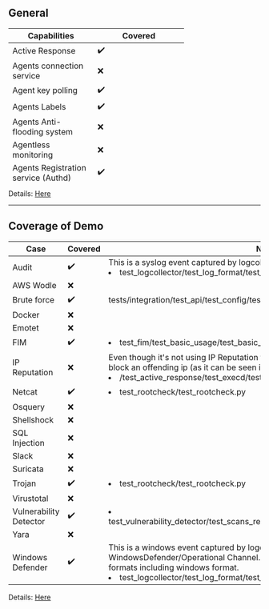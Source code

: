 ## General 


<table style="height: 306px;">
<thead>
<tr style="height: 18px;">
<th style="height: 18px; width: 154px;">Capabilities</th>
<th style="height: 18px; width: 107px;">Covered</th>
</tr>
</thead>
<tbody>
<tr style="height: 18px;">
<td style="height: 18px; width: 154px;">Active Response</td>
<td style="height: 18px; width: 107px;">✔️</td>
</tr>
<tr style="height: 18px;">
<td style="height: 18px; width: 154px;">Agents connection service</td>
<td style="height: 18px; width: 52px;">❌</td>
</tr>
<tr style="height: 18px;">
<td style="height: 18px; width: 154px;">Agent key polling</td>
<td style="height: 18px; width: 52px;">✔️</td>
</tr>
<tr style="height: 18px;">
<td style="height: 18px; width: 154px;">Agents Labels</td>
<td style="height: 18px; width: 52px;">✔️</td>
</tr>
<tr style="height: 18px;">
<td style="height: 18px; width: 154px;">Agents Anti-flooding system</td>
<td style="height: 18px; width: 52px;">❌</td>
</tr>
<tr style="height: 18px;">
<td style="height: 18px; width: 154px;">Agentless monitoring</td>
<td style="height: 18px; width: 52px;">❌</td>
</tr>
<tr style="height: 18px;">
<td style="height: 18px; width: 154px;">Agents Registration service (Authd)</td>
<td style="height: 18px; width: 107px;">✔️</td>
</tr>
<tr style="height: 18px;">
<td style="height: 18px; width: 154px;">Analysis engine (Analysisd) </td>
<td style="height: 18px; width: 52px;">✔️</td>
</tr>
<tr style="height: 18px;">
<td style="height: 18px; width: 154px;">Certificate Deployment </td>
<td style="height: 18px; width: 52px;">❌</td>
</tr>
<tr style="height: 18px;">
<td style="height: 18px; width: 154px;">Cloud Security - Amazon AWS </td>
<td style="height: 18px; width: 107px;">❌</td>
</tr>
<tr style="height: 18px;">
<td style="height: 18px; width: 154px;">Cloud Security - Azure</td>
<td style="height: 18px; width: 52px;">❌</td>
</tr>
<tr style="height: 18px;">
<td style="height: 18px; width: 154px;">Cloud Security - Google GCP</td>
<td style="height: 18px; width: 107px;">✔️</td>
</tr>
<tr style="height: 18px;">
<td style="height: 18px; width: 154px;">Cluster</td>
<td style="height: 18px; width: 52px;">✔️</td>
</tr>
<tr style="height: 18px;">
<td style="height: 18px; width: 154px;">Command Execution</td>
<td style="height: 18px; width: 165px;">❌</td>
</tr>
<tr style="height: 18px;">
<td style="height: 18px; width: 154px;">Command Monitoring</td>
<td style="height: 18px; width: 165px;">✔️</td>
</tr>
<tr style="height: 18px;">
<td style="height: 18px; width: 154px;">Compliance</td>
<td style="height: 18px; width: 52px;">❌</td>
</tr>
<tr style="height: 18px;">
<td style="height: 18px; width: 154px;">Configuration assesment (SCA)</td>
<td style="height: 18px; width: 52px;">❌</td>
</tr>
<tr style="height: 18px;">
<td style="height: 18px; width: 154px;">Configuration emails alerts</td>
<td style="height: 18px; width: 52px;">❌</td>
</tr>
<tr style="height: 18px;">
<td style="height: 18px; width: 154px;">Configure database output</td>
<td style="height: 18px; width: 52px;">❌</td>
</tr>
<tr style="height: 18px;">
<td style="height: 18px; width: 154px;">Containers Security</td>
<td style="height: 18px; width: 52px;">❌</td>
</tr>
<tr style="height: 18px;">
<td style="height: 18px; width: 154px;">Creation of Packages</td>
<td style="height: 18px; width: 52px;">❌</td>
</tr>
<tr style="height: 18px;">
<td style="height: 18px; width: 154px;">Deployment</td>
<td style="height: 18px; width: 52px;">❌</td>
</tr>
<tr style="height: 18px;">
<td style="height: 18px; width: 154px;">Elasticsearch tuning</td>
<td style="height: 18px; width: 52px;">❌</td>
</tr>
<tr style="height: 18px;">
<td style="height: 18px; width: 154px;">FIM</td>
<td style="height: 18px; width: 107px;">✔️</td>
</tr>
<tr style="height: 18px;">
<td style="height: 18px; width: 154px;">csyslogd</td>
<td style="height: 18px; width: 52px;">❌</td>
</tr>
<tr style="height: 18px;">
<td style="height: 18px; width: 154px;">fluentd</td>
<td style="height: 18px; width: 52px;">❌</td>
</tr>
<tr style="height: 18px;">
<td style="height: 18px; width: 154px;">Generating automatic reports</td>
<td style="height: 18px; width: 52px;">❌</td>
</tr>
<tr style="height: 18px;">
<td style="height: 18px; width: 154px;">Installation</td>
<td style="height: 18px; width: 52px;">❌</td>
</tr>
<tr style="height: 18px;">
<td style="height: 18px; width: 154px;">Integration Daemon </td>
<td style="height: 18px; width: 52px;">❌</td>
</tr>
<tr style="height: 18px;">
<td style="height: 18px; width: 154px;">Integration with external APIs  </td>
<td style="height: 18px; width: 52px;">❌</td>
</tr>
<tr style="height: 18px;">
<td style="height: 18px; width: 154px;">LogCollector</td>
<td style="height: 18px; width: 107px;">✔️</td>
</tr>
<tr style="height: 18px;">
<td style="height: 18px; width: 154px;">Logtest</td>
<td style="height: 18px; width: 107px;">✔️</td>
</tr>
<tr style="height: 18px;">
<td style="height: 18px; width: 154px;">Mitre ATT&CK </td>
<td style="height: 18px; width: 52px;">✔️</td>
</tr>
<tr style="height: 18px;">
<td style="height: 18px; width: 154px;">Osquery</td>
<td style="height: 18px; width: 107px;">❌</td>
</tr>
<tr style="height: 18px;">
<td style="height: 18px; width: 154px;">Regulatory Compliance</td>
<td style="height: 18px; width: 107px;">❌</td>
</tr>
<tr style="height: 18px;">
<td style="height: 18px; width: 154px;">Remoted</td>
<td style="height: 18px; width: 52px;">✔️</td>
</tr>
<tr style="height: 18px;">
<td style="height: 18px; width: 154px;">RESTful API </td>
<td style="height: 18px; width: 52px;">✔️</td>
</tr>
<tr style="height: 18px;">
<td style="height: 18px; width: 154px;">Rootkits Detection + CISC-SAT</td>
<td style="height: 18px; width: 107px;">❌</td>
</tr>
<tr style="height: 18px;">
<td style="height: 18px; width: 154px;">Rootkits Detection + OpenSCAP</td>
<td style="height: 18px; width: 107px;">❌</td>
</tr>
<tr style="height: 18px;">
<td style="height: 18px; width: 154px;">Rootkits Detection - Rootcheck</td>
<td style="height: 18px; width: 107px;">✔️</td>
</tr>
<tr style="height: 18px;">
<td style="height: 18px; width: 154px;">Rules and Decoders</td>
<td style="height: 18px; width: 107px;">❌</td>
</tr>
<tr style="height: 18px;">
<td style="height: 18px; width: 154px;">Setting Syslog output</td>
<td style="height: 18px; width: 52px;">❌</td>
</tr>
<tr style="height: 18px;">
<td style="height: 18px; width: 154px;">Setting Database output</td>
<td style="height: 18px; width: 52px;">❌</td>
</tr>
<tr style="height: 18px;">
<td style="height: 18px; width: 154px;">Syscheck </td>
<td style="height: 18px; width: 52px;">✔️</td>
</tr>
<tr style="height: 18px;">
<td style="height: 18px; width: 154px;">System Inventory (syscollector) </td>
<td style="height: 18px; width: 52px;">❌</td>
</tr>
<tr style="height: 18px;">
<td style="height: 18px; width: 154px;">Tools</td>
<td style="height: 18px; width: 52px;">❌</td>
</tr>
<tr style="height: 18px;">
<td style="height: 18px; width: 154px;">Upgrade</td>
<td style="height: 18px; width: 52px;">✔️</td>
</tr>
<tr style="height: 18px;">
<td style="height: 18px; width: 154px;">Uninstall</td>
<td style="height: 18px; width: 52px;">❌</td>
</tr>
<tr style="height: 18px;">
<td style="height: 18px; width: 154px;">Using Wazuh to monitor Office365</td>
<td style="height: 18px; width: 52px;">✔️</td>
</tr>
<tr style="height: 18px;">
<td style="height: 18px; width: 154px;">Using Wazuh to monitor Github</td>
<td style="height: 18px; width: 52px;">✔️</td>
</tr>
<tr style="height: 18px;">
<td style="height: 18px; width: 154px;">Vulnerability Detector</td>
<td style="height: 18px; width: 107px;">✔️</td>
</tr>
<tr style="height: 18px;">
<td style="height: 18px; width: 154px;">WazuhDB</td>
<td style="height: 18px; width: 52px;">✔️</td>
</tr>
<tr style="height: 18px;">
<td style="height: 18px; width: 154px;">Wazuh Cloud</td>
<td style="height: 18px; width: 52px;">❌</td>
</tr>
</tbody>
</table>

Details: [Here](https://github.com/wazuh/wazuh-qa/issues/1769)

------------------------------------------------------------------

## Coverage of Demo

| Case  |  Covered  | Note |
|--|--|--|
|  Audit | :heavy_check_mark:  | This is a syslog event captured by logcollector. <li>test_logcollector/test_log_format/test_log_format.py</li>
| AWS Wodle| :x:  |
| Brute force|  ✔️  | tests/integration/test_api/test_config/test_bruteforce_blocking_system
| Docker| :x:  |
| Emotet| ❌ |
| FIM| :heavy_check_mark:  | <li>test_fim/test_basic_usage/test_basic_usage_changes.py</li>
| IP Reputation|  :x:  |Even though it's not using IP Reputation tables, the test uses firewall_drop.sh to block an offending ip (as it can be seen in the image. <li>/test_active_response/test_execd/test_execd_firewall_drop.py</li>
| Netcat| :heavy_check_mark:  | <li>test_rootcheck/test_rootcheck.py</li>
| Osquery| :x: |
| Shellshock| ❌ |
| SQL Injection| ❌ |
| Slack| :x:  |
| Suricata| :x:  |
| Trojan| :heavy_check_mark:  | <li>test_rootcheck/test_rootcheck.py</li>
| Virustotal| :x: |
| Vulnerability Detector| :heavy_check_mark:  | <li> test_vulnerability_detector/test_scans_results/test_redhat_inventory_redhat_feed.py</li>
| Yara| :x:  |
| Windows Defender| :heavy_check_mark:  | This is a windows event captured by logcollector from WindowsDefender/Operational Channel. This test, checks that  logs come in valid formats including windows format. <li>test_logcollector/test_log_format/test_log_format.py</li>


Details: [Here](https://github.com/wazuh/wazuh-qa/issues/1871)

